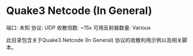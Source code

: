 # Quake3 Netcode (In General)

端口: 未知
协议: UDP
收散倍数: ~15x
可用反射器数量: Various

此目录包含关于Quake3 Netcode (In General) 协议的收散利用示例以及相关脚本。
